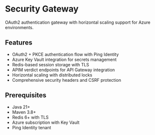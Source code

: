 # Security Gateway

OAuth2 authentication gateway with horizontal scaling support for Azure environments.

## Features

- OAuth2 + PKCE authentication flow with Ping Identity
- Azure Key Vault integration for secrets management
- Redis-based session storage with TLS
- APIM verdict endpoints for API Gateway integration
- Horizontal scaling with distributed locks
- Comprehensive security headers and CSRF protection


## Prerequisites

- Java 21+
- Maven 3.8+
- Redis 6+ with TLS
- Azure subscription with Key Vault
- Ping Identity tenant


